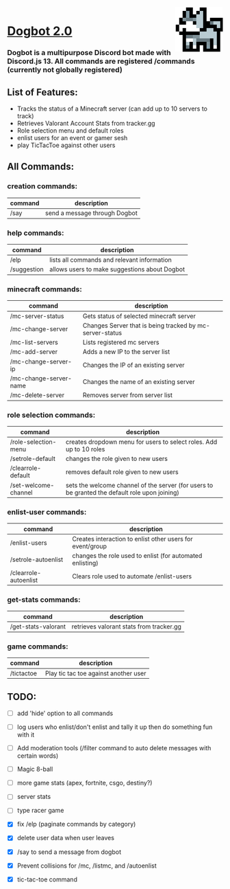 <img align="right" src="https://github.com/MykelMatar/Dogbot/blob/main/pfp/Dogbot.png">

# [Dogbot 2.0](https://discord.com/api/oauth2/authorize?client_id=848283770041532425&permissions=8&scope=bot%20applications.commands) 
  ### Dogbot is a multipurpose Discord bot made with Discord.js 13. All commands are registered /commands (currently not globally registered)
  
## List of Features:
  * Tracks the status of a Minecraft server (can add up to 10 servers to track)
  * Retrieves Valorant Account Stats from tracker.gg
  * Role selection menu and default roles
  * enlist users for an event or gamer sesh 
  * play TicTacToe against other users

## All Commands: 
### creation commands:
| command     | description                   |
|-------------|-------------------------------|
| /say        | send a message through Dogbot |

### help commands: 
| command      | description                                   |
|--------------|-----------------------------------------------|
| /elp         | lists all commands and relevant information   |
| /suggestion  | allows users to make suggestions about Dogbot |
    
### minecraft commands: 
| command                | description                                              |
|------------------------|----------------------------------------------------------|
| /mc-server-status      | Gets status of selected minecraft server                 |
| /mc-change-server      | Changes Server that is being tracked by mc-server-status |
| /mc-list-servers       | Lists registered mc servers                              |
| /mc-add-server         | Adds a new IP to the server list                         |
| /mc-change-server-ip   | Changes the IP of an existing server                     |
| /mc-change-server-name | Changes the name of an existing server                   |
| /mc-delete-server      | Removes server from server list                          |


### role selection commands:
| command              | description                                                                                      |
|----------------------|--------------------------------------------------------------------------------------------------|
| /role-selection-menu | creates dropdown menu for users to select roles. Add up to 10 roles                              |
| /setrole-default     | changes the role given to new users                                                              |
| /clearrole-default   | removes default role given to new users                                                          |
| /set-welcome-channel | sets the welcome channel of the server (for users to be granted the default role upon joining)   |


### enlist-user commands: 
| command                | description                                                 |
|------------------------|-------------------------------------------------------------|
| /enlist-users          | Creates interaction to enlist other users for event/group   |
| /setrole-autoenlist    | changes the role used to enlist (for automated enlisting)   |
| /clearrole-autoenlist  | Clears role used to automate /enlist-users                  |


### get-stats commands: 
| command             | description                               |
|---------------------|-------------------------------------------|
| /get-stats-valorant | retrieves valorant stats from tracker.gg  |

### game commands:
| command           | description                                              |
|-------------------|----------------------------------------------------------|
| /tictactoe        | Play tic tac toe against another user                    |


## TODO: 
  - [ ] add 'hide' option to all commands
  - [ ] log users who enlist/don't enlist and tally it up then do something fun with it
  - [ ] Add moderation tools (/filter command to auto delete messages with certain words)
  - [ ] Magic 8-ball
  - [ ] more game stats (apex, fortnite, csgo, destiny?)
  - [ ] server stats
  - [ ] type racer game
  - [x] fix /elp (paginate commands by category)
  - [X] delete user data when user leaves
  - [x] /say to send a message from dogbot
  - [x] Prevent collisions for /mc, /listmc, and /autoenlist
  - [x] tic-tac-toe command

